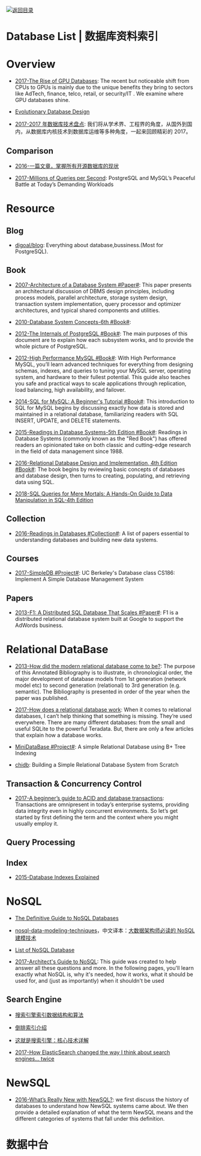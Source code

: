 [![返回目录](https://user-images.githubusercontent.com/5803001/38079637-ff0abcf0-3371-11e8-9b76-ad651620afc7.jpg)](https://github.com/wx-chevalier/Awesome-Lists)

# Database List | 数据库资料索引

# Overview

- [2017-The Rise of GPU Databases](https://parg.co/UZc): The recent but noticeable shift from CPUs to GPUs is mainly due to the unique benefits they bring to sectors like AdTech, finance, telco, retail, or security/IT . We examine where GPU databases shine.

* [Evolutionary Database Design](http://martinfowler.com/articles/evodb.html)

- [2017-2017 年数据库技术盘点](https://cloud.tencent.com/developer/article/1042652): 我们将从学术界、工程界的角度，从国外到国内，从数据库内核技术到数据库运维等多种角度，一起来回顾精彩的 2017。

## Comparison

- [2016-一篇文章，掌握所有开源数据库的现状](http://www.tuicool.com/articles/mYBZFbN)

- [2017-Millions of Queries per Second](https://parg.co/Pwp): PostgreSQL and MySQL’s Peaceful Battle at Today’s Demanding Workloads

# Resource

## Blog

- [digoal/blog](https://github.com/digoal/blog): Everything about database,bussiness.(Most for PostgreSQL).

## Book

- [2007-Architecture of a Database System #Paper#](http://db.cs.berkeley.edu/papers/fntdb07-architecture.pdf): This paper presents an architectural discussion of DBMS design principles, including process models, parallel architecture, storage system design, transaction system implementation, query processor and optimizer architectures, and typical shared components and utilities.

- [2010-Database System Concepts-6th #Book#](http://codex.cs.yale.edu/avi/db-book/db6/slide-dir/index.html):

- [2012-The Internals of PostgreSQL #Book#](http://www.interdb.jp/pg/index.html): The main purposes of this document are to explain how each subsystem works, and to provide the whole picture of PostgreSQL.

- [2012-High Performance MySQL #Book#](https://www.oreilly.com/library/view/high-performance-mysql/9781449332471/): With High Performance MySQL, you’ll learn advanced techniques for everything from designing schemas, indexes, and queries to tuning your MySQL server, operating system, and hardware to their fullest potential. This guide also teaches you safe and practical ways to scale applications through replication, load balancing, high availability, and failover.

* [2014-SQL for MySQL: A Beginner's Tutorial #Book#](https://parg.co/oU1): This introduction to SQL for MySQL begins by discussing exactly how data is stored and maintained in a relational database, familiarizing readers with SQL INSERT, UPDATE, and DELETE statements.

* [2015-Readings in Database Systems-5th Edition #Book#](http://www.redbook.io/): Readings in Database Systems (commonly known as the "Red Book") has offered readers an opinionated take on both classic and cutting-edge research in the field of data management since 1988.

* [2016-Relational Database Design and Implementation, 4th Edition #Book#](https://parg.co/bjE): The book begins by reviewing basic concepts of databases and database design, then turns to creating, populating, and retrieving data using SQL.

* [2018-SQL Queries for Mere Mortals: A Hands-On Guide to Data Manipulation in SQL-4th Edition](https://parg.co/oUa)

## Collection

- [2016-Readings in Databases #Collection#](https://github.com/rxin/db-readings): A list of papers essential to understanding databases and building new data systems.

## Courses

- [2017-SimpleDB #Project#](https://github.com/iamxpy/SimpleDB): UC Berkeley's Database class CS186: Implement A Simple Database Management System

## Papers

- [2013-F1: A Distributed SQL Database That Scales #Paper#](https://storage.googleapis.com/pub-tools-public-publication-data/pdf/41344.pdf): F1 is a distributed relational database system built at Google to support the AdWords business.

# Relational DataBase

- [2013-How did the modern relational database come to be?](https://www.linkedin.com/pulse/how-did-modern-relational-database-come-david-mccaldin): The purpose of this Annotated Bibliography is to illustrate, in chronological order, the major development of database models from 1st generation (network model etc) to second generation (relational) to 3rd generation (e.g. semantic). The Bibliography is presented in order of the year when the paper was published.

* [2017-How does a relational database work](http://coding-geek.com/how-databases-work/): When it comes to relational databases, I can’t help thinking that something is missing. They’re used everywhere. There are many different databases: from the small and useful SQLite to the powerful Teradata. But, there are only a few articles that explain how a database works.

- [MiniDataBase #Project#](https://github.com/msdeep14/MiniDataBase): A simple Relational Database using B+ Tree Indexing

- [chidb](https://people.cs.uchicago.edu/~adamshaw/papers/sigcse2016-chidb.pdf): Building a Simple Relational Database System from Scratch

## Transaction & Concurrency Control

- [2017-A beginner’s guide to ACID and database transactions](http://6me.us/OzSh): Transactions are omnipresent in today’s enterprise systems, providing data integrity even in highly concurrent environments. So let’s get started by first defining the term and the context where you might usually employ it.

## Query Processing

## Index

- [2015-Database Indexes Explained](https://www.essentialsql.com/what-is-a-database-index/)

# NoSQL

- [The Definitive Guide to NoSQL Databases](https://www.toptal.com/database/the-definitive-guide-to-nosql-databases)

- [nosql-data-modeling-techniques](https://highlyscalable.wordpress.com/2012/03/01/nosql-data-modeling-techniques/)，中文译本：[大数据架构师必读的 NoSQL 建模技术 ](http://www.dataguru.cn/article-9422-1.html)

- [List of NoSQL Database](http://nosql-database.org/)

- [2017-Architect's Guide to NoSQL](http://www.datastax.com/wp-content/uploads/resources/whitepaper/DataStax_WP_Architects_Guide_to_NoSQL.pdf): This guide was created to help answer all these questions and more. In the following pages, you'll learn exactly what NoSQL is, why it's needed, how it works, what it should be used for, and (just as importantly) when it shouldn't be used

## Search Engine

- [搜索引擎索引数据结构和算法](http://www.hoohack.me/2016/05/09/datasture-and-algorithm-of-search-engine)

- [倒排索引介绍](http://www.cnblogs.com/fly1988happy/archive/2012/04/01/2429000.html)

- [这就是搜索引擎：核心技术详解](https://drive.wps.cn/view/l/5b7984707cbb47d9b1b484d3a7cd92a6)

- [2017-How ElasticSearch changed the way I think about search engines… twice](https://parg.co/USg)

# NewSQL

- [2016-What’s Really New with NewSQL?](http://db.cs.cmu.edu/papers/2016/pavlo-newsql-sigmodrec2016.pdf): we first discuss the history of databases to understand how NewSQL systems came about. We then provide a detailed explanation of what the term NewSQL means and the different categories of systems that fall under this definition.

# 数据中台

